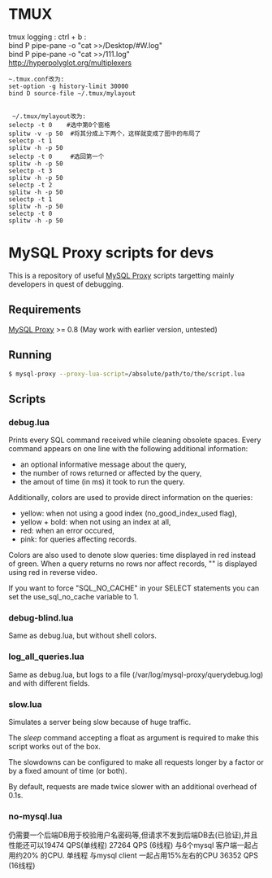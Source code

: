 TMUX
=====================

tmux logging  :  ctrl  + b   : <br>
bind P pipe-pane -o "cat >>/Desktop/#W.log" <br>
bind P pipe-pane -o "cat >>/111.log" <br>
http://hyperpolyglot.org/multiplexers

```
~.tmux.conf改为:
set-option -g history-limit 30000
bind D source-file ~/.tmux/mylayout


 ~/.tmux/mylayout改为:
selectp -t 0    #选中第0个窗格
splitw -v -p 50  #将其分成上下两个，这样就变成了图中的布局了
selectp -t 1
splitw -h -p 50
selectp -t 0     #选回第一个
splitw -h -p 50
selectp -t 3
splitw -h -p 50
selectp -t 2
splitw -h -p 50
selectp -t 1
splitw -h -p 50
selectp -t 0
splitw -h -p 50

```


MySQL Proxy scripts for devs
============================

This is a repository of useful [MySQL Proxy][mysql-proxy] scripts targetting
mainly developers in quest of debugging.

Requirements
------------

[MySQL Proxy][mysql-proxy] >= 0.8 (May work with earlier version, untested)

Running
-------

```bash
$ mysql-proxy --proxy-lua-script=/absolute/path/to/the/script.lua
```

Scripts
-------

### debug.lua

Prints every SQL command received while cleaning obsolete spaces. Every
command appears on one line with the following additional information:

* an optional informative message about the query,
* the number of rows returned or affected by the query,
* the amout of time (in ms) it took to run the query.

Additionally, colors are used to provide direct information on the queries:

* yellow: when not using a good index (no\_good\_index\_used flag),
* yellow + bold: when not using an index at all,
* red: when an error occured,
* pink: for queries affecting records.

Colors are also used to denote slow queries: time displayed in red instead of
green. When a query returns no rows nor affect records, "<NONE>" is displayed
using red in reverse video.

If you want to force "SQL_NO_CACHE" in your SELECT statements you can set the use_sql_no_cache variable to 1.

### debug-blind.lua

Same as debug.lua, but without shell colors.

### log_all_queries.lua

Same as debug.lua, but logs to a file (/var/log/mysql-proxy/querydebug.log) and with different fields.

### slow.lua

Simulates a server being slow because of huge traffic.

The *sleep* command accepting a float as argument is required to make this
script works out of the box.

The slowdowns can be configured to make all requests longer by a factor or by
a fixed amount of time (or both).

By default, requests are made twice slower with an additional overhead of 0.1s.

[mysql-proxy]: http://forge.mysql.com/wiki/MySQL_Proxy

### no-mysql.lua

仍需要一个后端DB用于校验用户名密码等,但请求不发到后端DB去(已验证),并且性能还可以19474 QPS(单线程)  27264 QPS (6线程)  与6个mysql 客户端一起占用约20% 的CPU.    单线程 与mysql client 一起占用15%左右的CPU  36352  QPS (16线程)
